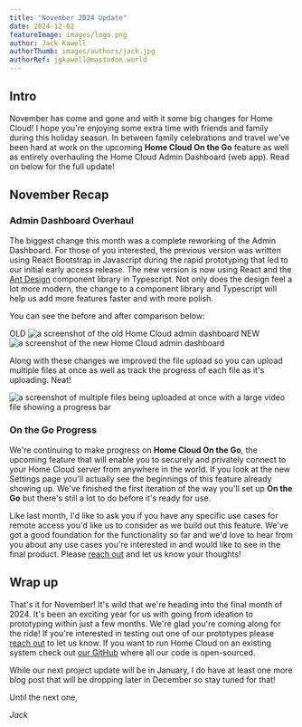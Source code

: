 ```yaml
---
title: "November 2024 Update"
date: 2024-12-02
featureImage: images/logo.png
author: Jack Kawell
authorThumb: images/authors/jack.jpg
authorRef: jgkawell@mastodon.world
---
```


## Intro

November has come and gone and with it some big changes for Home Cloud! I hope you're enjoying some extra time with friends and family during this holiday season. In between family celebrations and travel we've been hard at work on the upcoming **Home Cloud On the Go** feature as well as entirely overhauling the Home Cloud Admin Dashboard (web app). Read on below for the full update!

## November Recap

### Admin Dashboard Overhaul

The biggest change this month was a complete reworking of the Admin Dashboard. For those of you interested, the previous version was written using React Bootstrap in Javascript during the rapid prototyping that led to our initial early access release. The new version is now using React and the [Ant Design](https://ant.design/) component library in Typescript. Not only does the design feel a lot more modern, the change to a component library and Typescript will help us add more features faster and with more polish.

You can see the before and after comparison below:

<!-- PICTURES HERE -->
OLD
![a screenshot of the old Home Cloud admin dashboard](/images/blog/old-dashboard.png)
NEW
![a screenshot of the new Home Cloud admin dashboard](/images/blog/new-dashboard.png)

Along with these changes we improved the file upload so you can upload multiple files at once as well as track the progress of each file as it's uploading. Neat!

![a screenshot of multiple files being uploaded at once with a large video file showing a progress bar](/images/blog/better-uploads.png)

### On the Go Progress

We're continuing to make progress on **Home Cloud On the Go**, the upcoming feature that will enable you to securely and privately connect to your Home Cloud server from anywhere in the world. If you look at the new Settings page you'll actually see the beginnings of this feature already showing up. We've finished the first iteration of the way you'll set up **On the Go** but there's still a lot to do before it's ready for use.

Like last month, I'd like to ask you if you have any specific use cases for remote access you'd like us to consider as we build out this feature. We've got a good foundation for the functionality so far and we'd love to hear from you about any use cases you're interested in and would like to see in the final product. Please [reach out](/contact) and let us know your thoughts!

## Wrap up

That's it for November! It's wild that we're heading into the final month of 2024. It's been an exciting year for us with going from ideation to prototyping within just a few months. We're glad you're coming along for the ride! If you're interested in testing out one of our prototypes please [reach out](/contact) to let us know. If you want to run Home Cloud on an existing system check out [our GitHub](https://github.com/home-cloud-io) where all our code is open-sourced.

While our next project update will be in January, I do have at least one more blog post that will be dropping later in December so stay tuned for that!

Until the next one,

*Jack*
